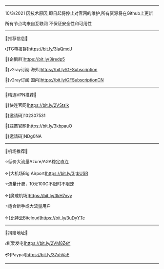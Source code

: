 -------------------------------------------------------------------
10/3/2021 因技术原因,即日起将停止对官网的维护,所有资源将在Github上更新

所有节点均来自互联网 不保证安全性和可用性

-------------------------------------------------------------------
📢推荐信息📢

📞[TG电报群]https://bit.ly/3laQmdJ

🐧[企鹅群]https://bit.ly/3iredp5

🔗[v2ray订阅:海外]https://bit.ly/GFSubscription

🔗[v2ray订阅:国内]https://bit.ly/GFSubscriptionCN

-------------------------------------------------------------------
📢精选VPN推荐📢 

🎱[快连官网]https://bit.ly/2VStsik 

🎎[邀请码]102307531

🎱[蒜苗官网]https://bit.ly/3kbpauO

🎎[邀请码]NDg0NA

-------------------------------------------------------------------
📢机场推荐📢 

⭐低价大流量Azure/AGA稳定直连

✈[大机场Big Airport]https://bit.ly/3jtbUSR

⭐流量计费，10元100G不限时不限速

✈[魔戒机场]https://bit.ly/3kH7nvy

⭐适合新手或大流量用户

✈[比特云Bitcloud]https://bit.ly/3uDyYTc

-------------------------------------------------------------------
📢捐赠地址📢 

💰[爱发电]https://bit.ly/2VM8ZeY 

💳[Paypal]https://bit.ly/37xhVaE

-------------------------------------------------------------------
